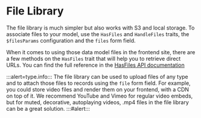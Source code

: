 # File Library

The file library is much simpler but also works with S3 and local storage. To associate files to your model, use the `HasFiles` and `HandleFiles` traits, the `$filesParams` configuration and the `files` form field.

When it comes to using those data model files in the frontend site, there are a few methods on the `HasFiles` trait that will help you to retrieve direct URLs. You can find the full reference in the [HasFiles API documentation](https://twillcms.com/docs/api/3.x/A17/Twill/Models/Behaviors/HasFiles.html)

:::alert=type.info:::
The file library can be used to upload files of any type and to attach those files to records using the `file` form field.
For example, you could store video files and render them on your frontend, with a CDN on top of it. We recommend YouTube and Vimeo for regular video embeds, but for muted, decorative, autoplaying videos, .mp4 files in the file library can be a great solution.
:::#alert:::
